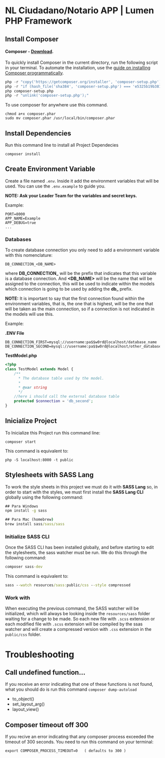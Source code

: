   # NL Ciudadano/Notario APP | Lumen PHP Framework


## Install Composer
#### Composer - [Download](https://getcomposer.org/download/).

To quickly install Composer in the current directory, run the following script in your terminal. To automate the installation, use the [guide on installing Composer programmatically](https://getcomposer.org/doc/faqs/how-to-install-composer-programmatically.md).

```php
php -r "copy('https://getcomposer.org/installer', 'composer-setup.php');"
php -r "if (hash_file('sha384', 'composer-setup.php') === 'e5325b19b381bfd88ce90a5ddb7823406b2a38cff6bb704b0acc289a09c8128d4a8ce2bbafcd1fcbdc38666422fe2806') { echo 'Installer verified'; } else { echo 'Installer corrupt'; unlink('composer-setup.php'); } echo PHP_EOL;"
php composer-setup.php
php -r "unlink('composer-setup.php');"
```

To use composer for anywhere use this command.
```
chmod a+x composer.phar
sudo mv composer.phar /usr/local/bin/composer.phar
```

## Install Dependencies
Run this command line to install all Project Dependecies
```
composer install
```

## Create Environment Variable
Create a file named `.env`. Inside it add the environment variables that will be used. You can use the `.env.example` to guide you.

**NOTE: Ask your Leader Team for the variables and secret keys.**


Example:
```
PORT=8000
APP_NAME=Example
APP_DEBUG=true
...
```

### Databases
To create database connection you only need to add a environment variable with this nomenclature:
```
DB_CONNECTION_<DB_NAME>
```
where **DB_CONNECTION_** will be the prefix that indicates that this variable is a database connection. And **\<DB_NAME\>** will be the name that will be assigned to the connection, this will be used to indicate within the models which connection is going to be used by adding the **db_** prefix.

**NOTE:** It is important to say that the first connection found within the environment variables, that is, the one that is highest, will be the one that will be taken as the main connection, so if a connection is not indicated in the models will use this.

Example:

**.ENV File**
``` dotenv
DB_CONNECTION_FIRST=mysql://username:pa$$w0rd@localhost/database_name
DB_CONNECTION_SECOND=mysql://username:pa$$w0rd@localhost/other_database
```

**TestModel.php**
```php
<?php
class TestModel extends Model {
    /**
      * The database table used by the model.
      *
      * @var string
      */
    //here i should call the external database table
    protected $connection = 'db_second';
}
```

## Inicialize Project
To Inicialize this Project run this command line:
```
composer start
```
This command is equivalent to:
```
php -S localhost:8000 -t public
```

## Stylesheets with SASS Lang
To work the style sheets in this project we must do it with **SASS Lang** so, in order to start with the styles, we must first install the **SASS Lang CLI** globally using the following command:
``` cmd
## Para Windows
npm install -g sass

## Para Mac (homebrew)
brew install sass/sass/sass
```

### Initialize SASS CLI
Once the SASS CLI has been installed globally, and before starting to edit the stylesheets, the sass watcher must be run. We do this through the following command:
``` cmd
composer sass-dev
```

This command is equivalent to:

``` cmd
sass --watch resources/sass:public/css --style compressed
```

### Work with
When executing the previous command, the SASS watcher will be initialized, which will always be looking inside the `resources/sass` folder waiting for a change to be made. So each new file with `.scss` extension or each modified file with `.scss` extension will be compiled by the ssas watcher and will create a compressed version with `.css` extension in the `public/css` folder.

# Troubleshooting
## Call undefined function...
If you receive an error indicating that one of these functions is not found, what you should do is run this command `composer dump-autoload`
- to_object()
- set_layout_arg()
- layout_view()

## Composer timeout off 300
If you recive an error indicating that any composer process exceeded the timeout of 300 seconds. You need to run this command on your terminal:
```
export COMPOSER_PROCESS_TIMEOUT=0   ( defaults to 300 )
```
<!--
[![Build Status](https://travis-ci.org/laravel/lumen-framework.svg)](https://travis-ci.org/laravel/lumen-framework) 
[![Total Downloads](https://poser.pugx.org/laravel/lumen-framework/d/total.svg)](https://packagist.org/packages/laravel/lumen-framework)
[![Latest Stable Version](https://poser.pugx.org/laravel/lumen-framework/v/stable.svg)](https://packagist.org/packages/laravel/lumen-framework)
[![License](https://poser.pugx.org/laravel/lumen-framework/license.svg)](https://packagist.org/packages/laravel/lumen-framework)

Laravel Lumen is a stunningly fast PHP micro-framework for building web applications with expressive, elegant syntax. We believe development must be an enjoyable, creative experience to be truly fulfilling. Lumen attempts to take the pain out of development by easing common tasks used in the majority of web projects, such as routing, database abstraction, queueing, and caching.

## Official Documentation

Documentation for the framework can be found on the [Lumen website](https://lumen.laravel.com/docs).

## Contributing

Thank you for considering contributing to Lumen! The contribution guide can be found in the [Laravel documentation](https://laravel.com/docs/contributions).

## Security Vulnerabilities

If you discover a security vulnerability within Lumen, please send an e-mail to Taylor Otwell at taylor@laravel.com. All security vulnerabilities will be promptly addressed.

## License

The Lumen framework is open-sourced software licensed under the [MIT license](https://opensource.org/licenses/MIT).
-->
